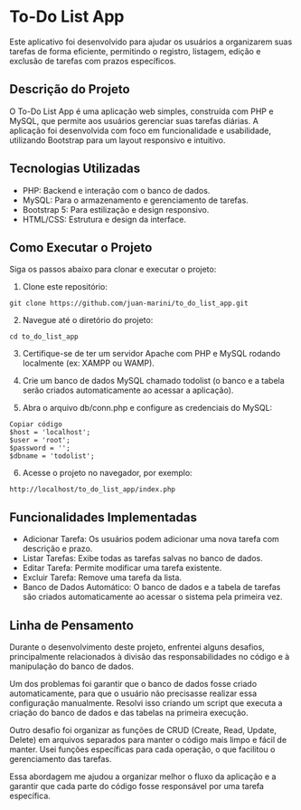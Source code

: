 # To-Do List App
Este aplicativo foi desenvolvido para ajudar os usuários a organizarem suas tarefas de forma eficiente, permitindo o registro, listagem, edição e exclusão de tarefas com prazos específicos.

## Descrição do Projeto

O To-Do List App é uma aplicação web simples, construída com PHP e MySQL, que permite aos usuários gerenciar suas tarefas diárias. A aplicação foi desenvolvida com foco em funcionalidade e usabilidade, utilizando Bootstrap para um layout responsivo e intuitivo.

## Tecnologias Utilizadas

* PHP: Backend e interação com o banco de dados.
* MySQL: Para o armazenamento e gerenciamento de tarefas.
* Bootstrap 5: Para estilização e design responsivo.
* HTML/CSS: Estrutura e design da interface.
  
## Como Executar o Projeto

Siga os passos abaixo para clonar e executar o projeto:

1. Clone este repositório:

```
git clone https://github.com/juan-marini/to_do_list_app.git
```

2. Navegue até o diretório do projeto:

```
cd to_do_list_app
```
3. Certifique-se de ter um servidor Apache com PHP e MySQL rodando localmente (ex: XAMPP ou WAMP).

4. Crie um banco de dados MySQL chamado todolist (o banco e a tabela serão criados automaticamente ao acessar a aplicação).

5. Abra o arquivo db/conn.php e configure as credenciais do MySQL:

```
Copiar código
$host = 'localhost';
$user = 'root'; 
$password = ''; 
$dbname = 'todolist';
```
6. Acesse o projeto no navegador, por exemplo:
```
http://localhost/to_do_list_app/index.php
```
## Funcionalidades Implementadas
* Adicionar Tarefa: Os usuários podem adicionar uma nova tarefa com descrição e prazo.
* Listar Tarefas: Exibe todas as tarefas salvas no banco de dados.
* Editar Tarefa: Permite modificar uma tarefa existente.
* Excluir Tarefa: Remove uma tarefa da lista.
* Banco de Dados Automático: O banco de dados e a tabela de tarefas são criados automaticamente ao acessar o sistema pela primeira vez.

## Linha de Pensamento
Durante o desenvolvimento deste projeto, enfrentei alguns desafios, principalmente relacionados à divisão das responsabilidades no código e à manipulação do banco de dados.

Um dos problemas foi garantir que o banco de dados fosse criado automaticamente, para que o usuário não precisasse realizar essa configuração manualmente. Resolvi isso criando um script que executa a criação do banco de dados e das tabelas na primeira execução.

Outro desafio foi organizar as funções de CRUD (Create, Read, Update, Delete) em arquivos separados para manter o código mais limpo e fácil de manter. Usei funções específicas para cada operação, o que facilitou o gerenciamento das tarefas.

Essa abordagem me ajudou a organizar melhor o fluxo da aplicação e a garantir que cada parte do código fosse responsável por uma tarefa específica.

